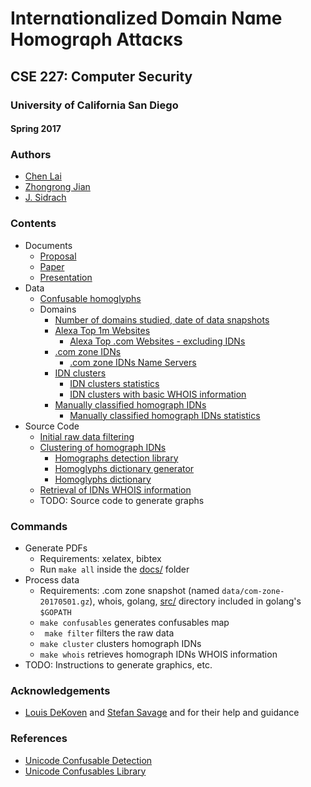 # Іntеrnɑtⅰonɑlⅰzеⅾ Dоmɑⅰn Nɑmе Hоmоɡrɑρh Attɑсκѕ
## CSE 227: Computer Security
### University of California San Diego
#### Spring 2017

### Authors
* [Chen Lai](https://github.com/claigit)
* [Zhongrong Jian](https://github.com/miaolegewang)
* [J. Sidrach](https://github.com/jsidrach)

### Contents
* Documents
  * [Proposal](docs/proposal.pdf)
  * [Paper](docs/paper.pdf)
  * [Presentation](docs/presentation.pdf)
* Data
  * [Confusable homoglyphs](data/confusables.txt)
  * Domains
    * [Number of domains studied, date of data snapshots](data/filtered-domains.txt)
    * [Alexa Top 1m Websites](data/alexa-top-1m-20170501.gz)
      * [Alexa Top .com Websites - excluding IDNs](data/alexa-top-not-idn-20170501.gz)
    * [.com zone IDNs](data/com-zone-idn-20170501.gz)
      * [.com zone IDNs Name Servers](data/com-zone-ns-idn-20170501.gz)
    * [IDN clusters](data/clustered-idns-20170501.csv)
      * [IDN clusters statistics](data/stats-clustered-domains.csv)
      * [IDN clusters with basic WHOIS information](data/clustered-idns-whois-20170501.csv)
    * [Manually classified homograph IDNs](data/manually-classified-idns-20170501.csv)
      * [Manually classified homograph IDNs statistics](data/stats-classified-domains.txt)
* Source Code
  * [Initial raw data filtering](src/filter_domains.sh)
  * [Clustering of homograph IDNs](src/cluster_homographs.go)
    * [Homographs detection library](src/homographs/homographs.go)
    * [Homoglyphs dictionary generator](src/homographs/generate_confusables.go)
    * [Homoglyphs dictionary](src/homographs/confusables_map.go)
  * [Retrieval of IDNs WHOIS information](src/whois_homographs.sh)
  * TODO: Source code to generate graphs

### Commands
* Generate PDFs
  * Requirements: xelatex, bibtex
  * Run ```make all``` inside the [docs/](docs/) folder
* Process data
  * Requirements: .com zone snapshot (named ```data/com-zone-20170501.gz```), whois, golang, [src/](src/) directory included in golang's ```$GOPATH```
  * ```make confusables``` generates confusables map
  * ``` make filter``` filters the raw data
  * ```make cluster``` clusters homograph IDNs
  * ```make whois``` retrieves homograph IDNs WHOIS information
* TODO: Instructions to generate graphics, etc.

### Acknowledgements
* [Louis DeKoven](http://ldekoven.com) and [Stefan Savage](https://cseweb.ucsd.edu/~savage/)  and for their help and guidance

### References
* [Unicode Confusable Detection](http://www.unicode.org/reports/tr39/#Confusable_Detection)
* [Unicode Confusables Library](https://github.com/mtibben/confusables)
